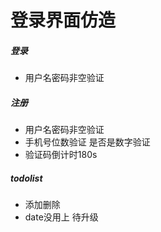 # 登录界面仿造
##### 登录
- 用户名密码非空验证
##### 注册 
- 用户名密码非空验证
- 手机号位数验证 是否是数字验证
- 验证码倒计时180s


##### todolist
- 添加删除
- date没用上 待升级